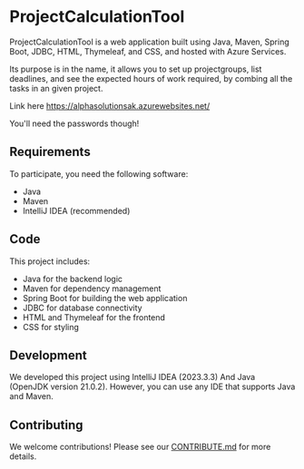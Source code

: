 # ProjectCalculationTool

ProjectCalculationTool is a web application built using Java, Maven, Spring Boot, JDBC, HTML, Thymeleaf, and CSS, and hosted with Azure Services.

Its purpose is in the name, it allows you to set up projectgroups, list deadlines, and see the expected hours of work required, by combing all the tasks in an given project.

Link here https://alphasolutionsak.azurewebsites.net/

You'll need the passwords though!

## Requirements

To participate, you need the following software:
- Java 
- Maven
- IntelliJ IDEA (recommended)

## Code

This project includes:
- Java for the backend logic
- Maven for dependency management
- Spring Boot for building the web application
- JDBC for database connectivity
- HTML and Thymeleaf for the frontend
- CSS for styling

## Development

We developed this project using IntelliJ IDEA (2023.3.3) And Java (OpenJDK version 21.0.2). However, you can use any IDE that supports Java and Maven.

## Contributing

We welcome contributions! Please see our [CONTRIBUTE.md](CONTRIBUTE.md) for more details.